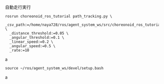 自動走行実行


    rosrun choreonoid_ros_tutorial path_tracking.py \
      _csv_path:=/home/naya728/ros/agent_system_ws/src/choreonoid_ros_tutorial/src/log.csv \
      _distance_threshold:=0.05 \
      _angular_threshold:=0.1 \
      _linear_speed:=0.2 \
      _angular_speed:=0.5 \
      _rate:=10

a

    source ~/ros/agent_system_ws/devel/setup.bash

a
